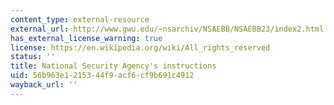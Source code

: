 ```yaml
---
content_type: external-resource
external_url: http://www.gwu.edu/~nsarchiv/NSAEBB/NSAEBB23/index2.html
has_external_license_warning: true
license: https://en.wikipedia.org/wiki/All_rights_reserved
status: ''
title: National Security Agency's instructions
uid: 56b963e1-2153-44f9-acf6-cf9b691c4912
wayback_url: ''
---
```

